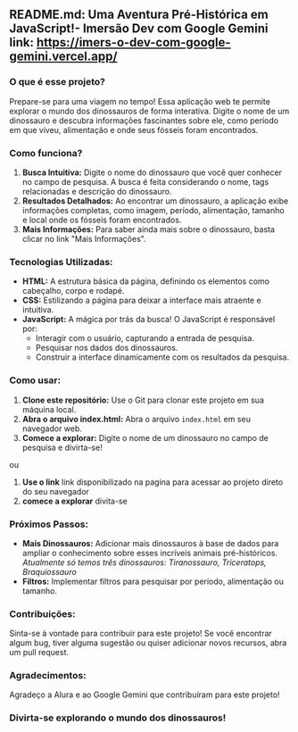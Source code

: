 ## **README.md: Uma Aventura Pré-Histórica em JavaScript!- Imersão Dev com Google Gemini** link: https://imers-o-dev-com-google-gemini.vercel.app/
### **O que é esse projeto?**

Prepare-se para uma viagem no tempo! Essa aplicação web te permite explorar o mundo dos dinossauros de forma interativa. Digite o nome de um dinossauro e descubra informações fascinantes sobre ele, como período em que viveu, alimentação e onde seus fósseis foram encontrados. 

### **Como funciona?**

1. **Busca Intuitiva:** Digite o nome do dinossauro que você quer conhecer no campo de pesquisa. A busca é feita considerando o nome, tags relacionadas e descrição do dinossauro.
2. **Resultados Detalhados:** Ao encontrar um dinossauro, a aplicação exibe informações completas, como imagem, período, alimentação, tamanho e local onde os fósseis foram encontrados.
3. **Mais Informações:** Para saber ainda mais sobre o dinossauro, basta clicar no link "Mais Informações".

### **Tecnologias Utilizadas:**

* **HTML:** A estrutura básica da página, definindo os elementos como cabeçalho, corpo e rodapé.
* **CSS:** Estilizando a página para deixar a interface mais atraente e intuitiva.
* **JavaScript:** A mágica por trás da busca! O JavaScript é responsável por:
    * Interagir com o usuário, capturando a entrada de pesquisa.
    * Pesquisar nos dados dos dinossauros.
    * Construir a interface dinamicamente com os resultados da pesquisa.

### **Como usar:**

1. **Clone este repositório:** Use o Git para clonar este projeto em sua máquina local.
2. **Abra o arquivo index.html:** Abra o arquivo `index.html` em seu navegador web.
3. **Comece a explorar:** Digite o nome de um dinossauro no campo de pesquisa e divirta-se!

ou

1. **Use o link** link disponibilizado na pagina para acessar ao projeto direto do seu navegador
2. **comece a explorar** divita-se

### **Próximos Passos:**

* **Mais Dinossauros:** Adicionar mais dinossauros à base de dados para ampliar o conhecimento sobre esses incríveis animais pré-históricos. *Atualmente só temos três dinossauros: Tiranossauro, Triceratops, Braquiossauro*
* **Filtros:** Implementar filtros para pesquisar por período, alimentação ou tamanho.

### **Contribuições:**

Sinta-se à vontade para contribuir para este projeto! Se você encontrar algum bug, tiver alguma sugestão ou quiser adicionar novos recursos, abra um pull request.

### **Agradecimentos:**

Agradeço a Alura e ao Google Gemini que contribuíram para este projeto!

### **Divirta-se explorando o mundo dos dinossauros!**
